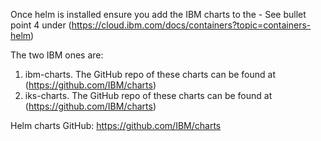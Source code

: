 Once helm is installed ensure you add the IBM charts to the - See bullet point 4 under (https://cloud.ibm.com/docs/containers?topic=containers-helm)

The two IBM ones are:
1. ibm-charts. The GitHub repo of these charts can be found at (https://github.com/IBM/charts)
1. iks-charts. The GitHub repo of these charts can be found at (https://github.com/IBM/charts)



Helm charts GitHub: https://github.com/IBM/charts
	
